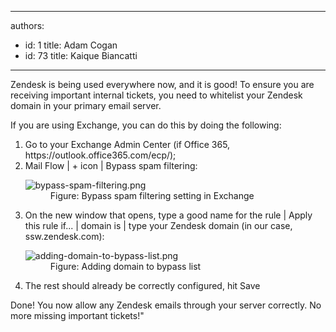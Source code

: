 

---
authors:
  - id: 1
    title: Adam Cogan
  - id: 73
    title: Kaique Biancatti
---




<span class='intro'> Zendesk is being used everywhere now, and it is good! To ensure you are receiving important internal tickets, you need to whitelist your Zendesk domain in your primary email server.<br> </span>

<p>​If you are using Exchange, you can do this by doing the following&#58;<br></p><ol><li>Go to your Exchange Admin Center (if Office 365, https&#58;//outlook.office365.com/ecp/);</li><li>Mail Flow | + icon | Bypass spam filtering&#58;<br>
   <dl class="image"><dt><img src="/PublishingImages/bypass-spam-filtering.png" alt="bypass-spam-filtering.png" /></dt><dd>Figure&#58; Bypass spam filtering setting in Exchange</dd></dl></li><li>On the new window that opens, type a good name for the rule | Apply this rule if... | domain is | type your Zendesk domain (in our case, ssw.zendesk.com)&#58;<br>
   <dl class="image"><dt><img src="/PublishingImages/adding-domain-to-bypass-list.png" alt="adding-domain-to-bypass-list.png" /></dt><dd>Figure&#58; Adding domain to bypass list​<br></dd></dl></li><li>The rest should already be correctly configured, hit Save</li></ol>Done! You now allow any Zendesk emails through your server correctly. No more missing important tickets!&quot;<br>
<p></p>



